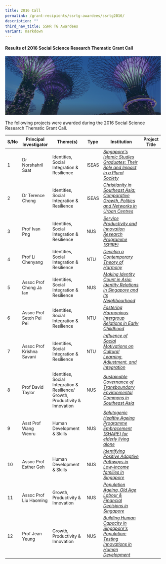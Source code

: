 ```yaml
---
title: 2016 Call
permalink: /grant-recipients/ssrtg-awardees/ssrtg2016/
description: ""
third_nav_title: SSHR TG Awardees
variant: markdown
---
```

#### **Results of 2016 Social Science Research Thematic Grant Call**
![](/images/hero-banner.png)

The following projects were awarded during the 2016 Social Science Research Thematic Grant Call. 


| S/No | Principal<br>Investigator | Theme(s) | Type | Institution | Project Title |
| -------- | -------- | -------- | -------- | -------- |-------- |
| 1 | Dr Norshahril Saat |  Identities, Social Integration &amp; Resilience | ISEAS |*[Singapore's Islamic Studies Graduates: Their Role and Impact in a Plural Society](https://www.ssrc.edu.sg/projects-funded/ssrtg/norshahril2016/)*  |
| 2 |  Dr Terence Chong | Identities, Social Integration &amp; Resilience | ISEAS |*[Christianity in Southeast Asia: Comparative Growth, Politics and Networks in Urban Centres](https://www.ssrc.edu.sg/projects/thematic-grant/terence2016/)* |
| 3 |  Prof Ivan Png | Identities, Social Integration &amp; Resilience | NUS | *[Service Productivity and Innovation Research Programme (SPIRE)](https://www.ssrc.edu.sg/projects-funded/ssrtg/ivan2016/)* |
| 4 |  Prof Li Chenyang | Identities, Social Integration &amp; Resilience | NTU | *[Develop a Contemporary Theory of Harmony](https://www.ssrc.edu.sg/projects-awarded/thematic-grant/chenyang2016/)* |
| 5 |  Assoc Prof Chong Ja Ian | Identities, Social Integration &amp; Resilience | NUS |*[Making Identity Count in Asia: Identity Relations in Singapore and its Neighbourhood](https://www.ssrc.edu.sg/projects/thematic-grant/ian2016/)* |
| 6 |  Assoc Prof Setoh Pei Pei | Identities, Social Integration &amp; Resilience | NTU | *[Fostering Harmonious Intergroup Relations in Early Childhood](https://www.ssrc.edu.sg/projects/thematic-grant/peipei2016/)* |
| 7 |  Assoc Prof Krishna Savani | Identities, Social Integration &amp; Resilience | NTU | *[Influence of Social Motivations on Cultural Learning, Adjustment, and Integration](https://www.ssrc.edu.sg/projects/thematic-grant/krishna2016/)* |
| 8 |  Prof David Taylor | Identities, Social Integration &amp; Resilience/ Growth, Productivity &amp; Innovation | NUS | *[Sustainable Governance of Transboundary Environmental Commons in Southeast Asia](https://www.ssrc.edu.sg/projects/thematic-grant/david2016/)* |
| 9 |  Asst Prof Wang Wenru |  Human Development &amp; Skills | NUS |*[Salutogenic Healthy Ageing Programme Embracement (SHAPE) for elderly living alone](https://www.ssrc.edu.sg/projects/thematic-grant/wenru2016/)* |
| 10 |  Assoc Prof Esther Goh | Human Development &amp; Skills |  NUS | *[Identifying Positive Adaptive Pathways in Low–income families in Singapore](https://www.ssrc.edu.sg/projects/thematic-grant/esther2016/)* |
| 11 | Assoc Prof Liu Haoming| Growth, Productivity &amp; Innovation | NUS |*[Population Ageing, Old Age Labour &amp; Financial Decisions in Singapore](https://www.ssrc.edu.sg/projects/thematic-grant/haoming2016/)*  |
| 12 |   Prof Jean Yeung | Growth, Productivity &amp; Innovation | NUS | *[Building Human Capacity in Singapore's Population: Testing Innovations in Human Development](https://www.ssrc.edu.sg/projects/thematic-grant/jean2016/)* |